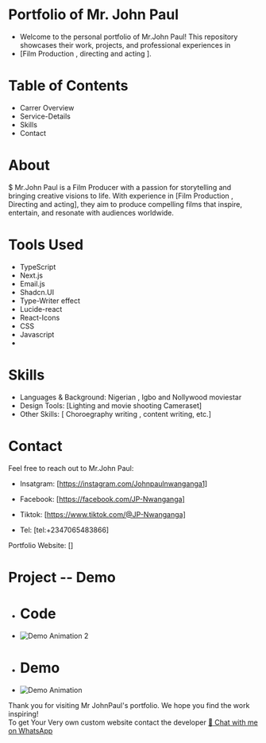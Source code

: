   
# Portfolio of Mr. John Paul
 * Welcome to the personal portfolio of Mr.John Paul! This repository showcases their work, projects, and professional experiences in
 * [Film Production , directing and acting ].

# Table of Contents
* Carrer Overview
* Service-Details
* Skills
* Contact
# About
$ Mr.John Paul is a Film Producer with a passion for storytelling and bringing creative visions to life. With experience in [Film Production , Directing and acting], they aim to produce compelling films that inspire, entertain, and resonate with audiences worldwide.
# Tools Used
 * TypeScript
 * Next.js
 * Email.js
 * Shadcn.UI
 * Type-Writer effect
 * Lucide-react
 * React-Icons
 * CSS
 * Javascript
 *  
# Skills
 * Languages & Background: Nigerian , Igbo and Nollywood moviestar
 * Design Tools: [Lighting and movie shooting Cameraset]
 * Other Skills: [ Choroegraphy writing , content writing, etc.]
# Contact
Feel free to reach out to Mr.John Paul:

* Insatgram: [https://instagram.com/Johnpaulnwanganga1]

* Facebook: [https://facebook.com/JP-Nwanganga]

* Tiktok: [https://www.tiktok.com/@JP-Nwanganga]

* Tel: [tel:+2347065483866]

Portfolio Website: []

# Project -- Demo
* # Code
* ![Demo Animation 2](https://media3.giphy.com/media/v1.Y2lkPTc5MGI3NjExOWN1NWduZ3J6MmRxZ3FtOTE3am9xd2dwdnZseHo0NGc5NWZidG9sNiZlcD12MV9pbnRlcm5hbF9naWZfYnlfaWQmY3Q9Zw/8LqBg4nVpM9QD8NZR3/giphy.gif)
#
*  # Demo
* ![Demo Animation](https://media2.giphy.com/media/v1.Y2lkPTc5MGI3NjExZXUxZDN4YWVubnhkejY4M2pydnFpemFwenVqZWZrbHZ6bGU1ZzI3aCZlcD12MV9pbnRlcm5hbF9naWZfYnlfaWQmY3Q9Zw/jMWAiht3yn9LlvabsM/giphy.gif)

Thank you for visiting Mr JohnPaul's  portfolio. We hope you find the work inspiring!  
To get Your Very own custom website contact the developer [📩 Chat with me on WhatsApp](https://wa.me/2349122049914?text=I%20need%20my%20very%20own%20custom%20website)
